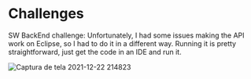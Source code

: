 # Challenges

SW BackEnd challenge: Unfortunately, I had some issues making the API work on Eclipse, so I had to do it in a different way. Running it is pretty straightforward, just get the code in an IDE and run it.


![Captura de tela 2021-12-22 214823](https://user-images.githubusercontent.com/89592159/147171114-5ba8d4ca-536c-409e-9b18-6f448037db61.jpg)
